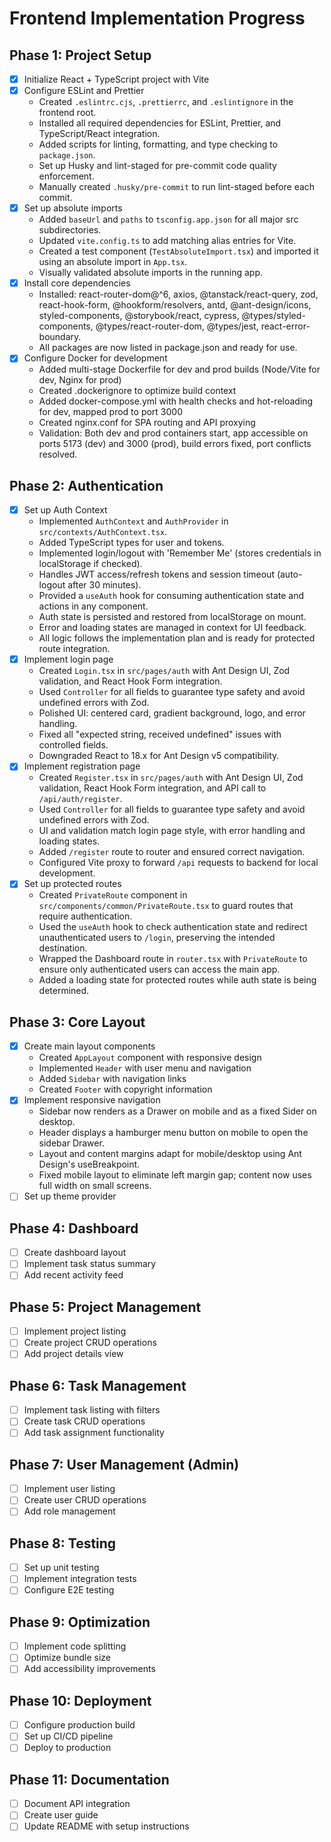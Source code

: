 # Frontend Implementation Progress

## Phase 1: Project Setup
- [x] Initialize React + TypeScript project with Vite
- [x] Configure ESLint and Prettier
  - Created `.eslintrc.cjs`, `.prettierrc`, and `.eslintignore` in the frontend root.
  - Installed all required dependencies for ESLint, Prettier, and TypeScript/React integration.
  - Added scripts for linting, formatting, and type checking to `package.json`.
  - Set up Husky and lint-staged for pre-commit code quality enforcement.
  - Manually created `.husky/pre-commit` to run lint-staged before each commit.
- [x] Set up absolute imports
  - Added `baseUrl` and `paths` to `tsconfig.app.json` for all major src subdirectories.
  - Updated `vite.config.ts` to add matching alias entries for Vite.
  - Created a test component (`TestAbsoluteImport.tsx`) and imported it using an absolute import in `App.tsx`.
  - Visually validated absolute imports in the running app.
- [x] Install core dependencies
  - Installed: react-router-dom@^6, axios, @tanstack/react-query, zod, react-hook-form, @hookform/resolvers, antd, @ant-design/icons, styled-components, @storybook/react, cypress, @types/styled-components, @types/react-router-dom, @types/jest, react-error-boundary.
  - All packages are now listed in package.json and ready for use.
- [x] Configure Docker for development
  - Added multi-stage Dockerfile for dev and prod builds (Node/Vite for dev, Nginx for prod)
  - Created .dockerignore to optimize build context
  - Added docker-compose.yml with health checks and hot-reloading for dev, mapped prod to port 3000
  - Created nginx.conf for SPA routing and API proxying
  - Validation: Both dev and prod containers start, app accessible on ports 5173 (dev) and 3000 (prod), build errors fixed, port conflicts resolved.

## Phase 2: Authentication
- [x] Set up Auth Context
  - Implemented `AuthContext` and `AuthProvider` in `src/contexts/AuthContext.tsx`.
  - Added TypeScript types for user and tokens.
  - Implemented login/logout with 'Remember Me' (stores credentials in localStorage if checked).
  - Handles JWT access/refresh tokens and session timeout (auto-logout after 30 minutes).
  - Provided a `useAuth` hook for consuming authentication state and actions in any component.
  - Auth state is persisted and restored from localStorage on mount.
  - Error and loading states are managed in context for UI feedback.
  - All logic follows the implementation plan and is ready for protected route integration.
- [x] Implement login page
  - Created `Login.tsx` in `src/pages/auth` with Ant Design UI, Zod validation, and React Hook Form integration.
  - Used `Controller` for all fields to guarantee type safety and avoid undefined errors with Zod.
  - Polished UI: centered card, gradient background, logo, and error handling.
  - Fixed all "expected string, received undefined" issues with controlled fields.
  - Downgraded React to 18.x for Ant Design v5 compatibility.
- [x] Implement registration page
  - Created `Register.tsx` in `src/pages/auth` with Ant Design UI, Zod validation, React Hook Form integration, and API call to `/api/auth/register`.
  - Used `Controller` for all fields to guarantee type safety and avoid undefined errors with Zod.
  - UI and validation match login page style, with error handling and loading states.
  - Added `/register` route to router and ensured correct navigation.
  - Configured Vite proxy to forward `/api` requests to backend for local development.
- [x] Set up protected routes
  - Created `PrivateRoute` component in `src/components/common/PrivateRoute.tsx` to guard routes that require authentication.
  - Used the `useAuth` hook to check authentication state and redirect unauthenticated users to `/login`, preserving the intended destination.
  - Wrapped the Dashboard route in `router.tsx` with `PrivateRoute` to ensure only authenticated users can access the main app.
  - Added a loading state for protected routes while auth state is being determined.
## Phase 3: Core Layout
- [x] Create main layout components
  - Created `AppLayout` component with responsive design
  - Implemented `Header` with user menu and navigation
  - Added `Sidebar` with navigation links
  - Created `Footer` with copyright information
- [x] Implement responsive navigation
  - Sidebar now renders as a Drawer on mobile and as a fixed Sider on desktop.
  - Header displays a hamburger menu button on mobile to open the sidebar Drawer.
  - Layout and content margins adapt for mobile/desktop using Ant Design's useBreakpoint.
  - Fixed mobile layout to eliminate left margin gap; content now uses full width on small screens.
- [ ] Set up theme provider

## Phase 4: Dashboard
- [ ] Create dashboard layout
- [ ] Implement task status summary
- [ ] Add recent activity feed

## Phase 5: Project Management
- [ ] Implement project listing
- [ ] Create project CRUD operations
- [ ] Add project details view

## Phase 6: Task Management
- [ ] Implement task listing with filters
- [ ] Create task CRUD operations
- [ ] Add task assignment functionality

## Phase 7: User Management (Admin)
- [ ] Implement user listing
- [ ] Create user CRUD operations
- [ ] Add role management

## Phase 8: Testing
- [ ] Set up unit testing
- [ ] Implement integration tests
- [ ] Configure E2E testing

## Phase 9: Optimization
- [ ] Implement code splitting
- [ ] Optimize bundle size
- [ ] Add accessibility improvements

## Phase 10: Deployment
- [ ] Configure production build
- [ ] Set up CI/CD pipeline
- [ ] Deploy to production

## Phase 11: Documentation
- [ ] Document API integration
- [ ] Create user guide
- [ ] Update README with setup instructions
